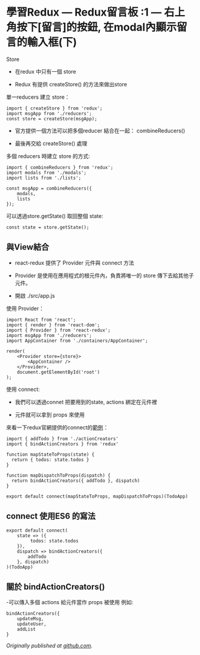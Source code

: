
# 學習Redux — Redux留言板 :1 — 右上角按下[留言]的按鈕, 在modal內顯示留言的輸入框(下)

Store

* 在redux 中只有一個 store

* Redux 有提供 createStore() 的方法來做出store

單一reducers 建立 store：

    import { createStore } from 'redux';
    import msgApp from './reducers';
    const store = createStore(msgApp);

* 官方提供一個方法可以把多個reducer 結合在一起： combineReducers()

* 最後再交給 createStore() 處理

多個 reducers 時建立 store 的方式:

    import { combineReducers } from 'redux';
    import modals from './modals';
    import lists from './lists';
    
    const msgApp = combineReducers({
        modals,
        lists
    });

可以透過store.getState() 取回整個 state:

    const state = store.getState();

## 與View結合

* react-redux 提供了 Provider 元件與 connect 方法

* Provider 是使用在應用程式的根元件內，負責將唯一的 store 傳下去給其他子元件。

* 開啟 ./src/app.js

使用 Provider：

    import React from 'react';
    import { render } from 'react-dom';
    import { Provider } from 'react-redux';
    import msgApp from './reducers';
    import AppContainer from './containers/AppContainer';
    
    render(
        <Provider store={store}>
            <AppContainer />
        </Provider>,
        document.getElementById('root')
    );

使用 connect:

* 我們可以透過connet 把要用到的state, actions 綁定在元件裡

* 元件就可以拿到 props 來使用

來看一下redux官網提供的connect的[範例](https://github.com/reactjs/react-redux/blob/master/docs/api.md#inject-todos-and-a-specific-action-creator-addtodo)：

    import { addTodo } from './actionCreators'
    import { bindActionCreators } from 'redux'
    
    function mapStateToProps(state) {
      return { todos: state.todos }
    }
    
    function mapDispatchToProps(dispatch) {
      return bindActionCreators({ addTodo }, dispatch)
    }
    
    export default connect(mapStateToProps, mapDispatchToProps)(TodoApp)

## connect 使用ES6 的寫法

    export default connect(
        state => ({
             todos: state.todos
        }), 
        dispatch => bindActionCreators({ 
            addTodo 
        }, dispatch)
    )(TodoApp)

## 關於 bindActionCreators()

-可以傳入多個 actions 給元件當作 props 被使用
 例如:

    bindActionCreators({
        updateMsg,
        updateUser,
        addList
    }

*Originally published at [github.com](https://github.com/justin3737/redux-message-board/issues/3).*
